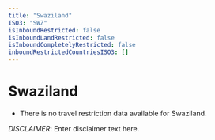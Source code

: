 ```yaml
---
title: "Swaziland"
ISO3: "SWZ"
isInboundRestricted: false
isInboundLandRestricted: false
isInboundCompletelyRestricted: false
inboundRestrictedCountriesISO3: []
---
```


# Swaziland

* There is no travel restriction data available for Swaziland.

*DISCLAIMER*: Enter disclaimer text here.
